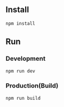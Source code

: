 ## Install
```
npm install
```
## Run
### Development
```
npm run dev
```
### Production(Build)
```
npm run build
```
